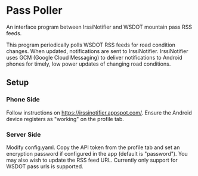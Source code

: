 # Pass Poller

An interface program between IrssiNotifier and WSDOT mountain pass RSS feeds.

This program periodically polls WSDOT RSS feeds for road condition changes.
When updated, notifications are sent to IrssiNotifier. IrssiNotifier uses GCM
(Google Cloud Messaging) to deliver notifications to Android phones for timely,
low power updates of changing road conditions.

## Setup

### Phone Side
Follow instructions on https://irssinotifier.appspot.com/. Ensure the Android
device registers as "working" on the profile tab.

### Server Side
Modify config.yaml. Copy the API token from the profile tab and set an
encryption password if configured in the app (default is "password"). You may
also wish to update the RSS feed URL. Currently only support for WSDOT pass
urls is supported.
